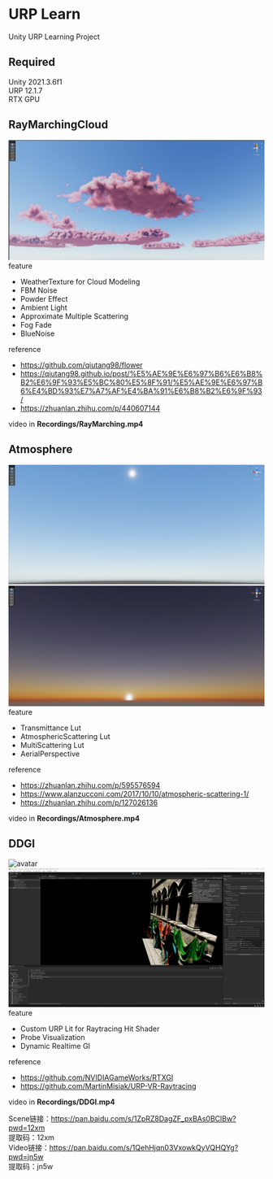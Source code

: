 # URP Learn
Unity URP Learning Project  

## Required 
Unity 2021.3.6f1  
URP 12.1.7  
RTX GPU
## RayMarchingCloud
![avatar](Recordings/RayMarchingCloud.png)
feature
- WeatherTexture for Cloud Modeling
- FBM Noise
- Powder Effect
- Ambient Light
- Approximate Multiple Scattering
- Fog Fade
- BlueNoise

reference  
- https://github.com/qiutang98/flower  
- https://qiutang98.github.io/post/%E5%AE%9E%E6%97%B6%E6%B8%B2%E6%9F%93%E5%BC%80%E5%8F%91/%E5%AE%9E%E6%97%B6%E4%BD%93%E7%A7%AF%E4%BA%91%E6%B8%B2%E6%9F%93/
- https://zhuanlan.zhihu.com/p/440607144

video in **Recordings/RayMarching.mp4**
## Atmosphere
![avatar](Recordings/Atmosphere_day.png)
![avatar](Recordings/Atmosphere_dusk.png)
feature
- Transmittance Lut
- AtmosphericScattering Lut
- MultiScattering Lut
- AerialPerspective

reference  
- https://zhuanlan.zhihu.com/p/595576594
- https://www.alanzucconi.com/2017/10/10/atmospheric-scattering-1/
- https://zhuanlan.zhihu.com/p/127026136

video in **Recordings/Atmosphere.mp4**
## DDGI
![avatar](Recordings/DDGI_ON.png)
![avatar](Recordings/DDGI_OFF.png)
feature
- Custom URP Lit for Raytracing Hit Shader
- Probe Visualization
- Dynamic Realtime GI

reference  
- https://github.com/NVIDIAGameWorks/RTXGI
- https://github.com/MartinMisiak/URP-VR-Raytracing

video in **Recordings/DDGI.mp4**

Scene链接：https://pan.baidu.com/s/1ZpRZ8DagZF_pxBAs0BClBw?pwd=12xm  
提取码：12xm  
Video链接：https://pan.baidu.com/s/1QehHjqn03VxowkQyVQHQYg?pwd=jn5w  
提取码：jn5w 
